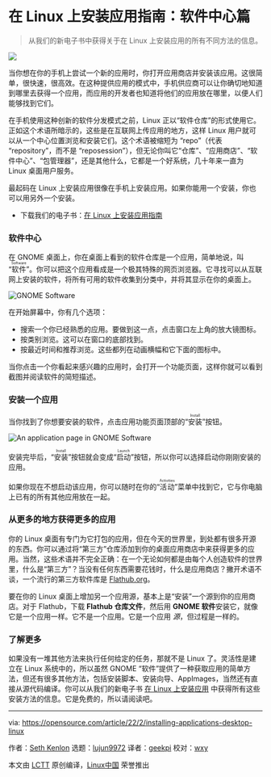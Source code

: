 [#]: subject: "A guide to installing applications on Linux"
[#]: via: "https://opensource.com/article/22/2/installing-applications-desktop-linux"
[#]: author: "Seth Kenlon https://opensource.com/users/seth"
[#]: collector: "lujun9972"
[#]: translator: "geekpi"
[#]: reviewer: "wxy"
[#]: publisher: "wxy"
[#]: url: "https://linux.cn/article-14305-1.html"

在 Linux 上安装应用指南：软件中心篇
======

> 从我们的新电子书中获得关于在 Linux 上安装应用的所有不同方法的信息。

![](https://img.linux.net.cn/data/attachment/album/202202/25/111618skx1ckb35r3kmx4k.jpg)

当你想在你的手机上尝试一个新的应用时，你打开应用商店并安装该应用。这很简单，很快速，很高效。在这种提供应用的模式中，手机供应商可以让你确切地知道到哪里去获得一个应用，而应用的开发者也知道将他们的应用放在哪里，以便人们能够找到它们。

在手机使用这种创新的软件分发模式之前，Linux 正以“软件仓库”的形式使用它。正如这个术语所暗示的，这些是在互联网上传应用的地方，这样 Linux 用户就可以从一个中心位置浏览和安装它们。这个术语被缩短为 “repo”（代表 “repository”，而不是 “reposession”），但无论你叫它“仓库”、“应用商店”、“软件中心”、“包管理器”，还是其他什么，它都是一个好系统，几十年来一直为 Linux 桌面用户服务。

最起码在 Linux 上安装应用很像在手机上安装应用。如果你能用一个安装，你也可以用另外一个安装。

- 下载我们的电子书：[在 Linux 上安装应用指南][2]

### 软件中心

在 GNOME 桌面上，你在桌面上看到的软件仓库是一个应用，简单地说，叫 “<ruby>软件<rt>Software</rt></ruby>”。你可以把这个应用看成是一个极其特殊的网页浏览器。它寻找可以从互联网上安装的软件，将所有可用的软件收集到分类中，并将其显示在你的桌面上。

![GNOME Software][3]

在开始屏幕中，你有几个选项：

  * 搜索一个你已经熟悉的应用。要做到这一点，点击窗口左上角的放大镜图标。
  * 按类别浏览。这可以在窗口的底部找到。
  * 按最近时间和推荐浏览。这些都列在动画横幅和它下面的图标中。

当你点击一个你看起来感兴趣的应用时，会打开一个功能页面，这样你就可以看到截图并阅读软件的简短描述。

### 安装一个应用

当你找到了你想要安装的软件，点击应用功能页面顶部的“<ruby>安装<rt>Install</rt></ruby>”按钮。

![An application page in GNOME Software][5]

安装完毕后，“<ruby>安装<rt>Install</rt></ruby>”按钮就会变成“<ruby>启动<rt>Launch</rt></ruby>”按钮，所以你可以选择启动你刚刚安装的应用。

如果你现在不想启动该应用，你可以随时在你的“<ruby>活动<rt>Activities</rt></ruby>”菜单中找到它，它与你电脑上已有的所有其他应用放在一起。

### 从更多的地方获得更多的应用

你的 Linux 桌面有专门为它打包的应用，但在今天的世界里，到处都有很多开源的东西。你可以通过将“第三方”仓库添加到你的桌面应用商店中来获得更多的应用。当然，这些术语并不完全正确：在一个无论如何都是由每个人创造软件的世界里，什么是“第三方”？当没有任何东西需要花钱时，什么是应用商店？撇开术语不谈，一个流行的第三方软件库是 [Flathub.org][6]。

要在你的 Linux 桌面上增加另一个应用源，基本上是“安装”一个源到你的应用商店。对于 Flathub，下载 **Flathub 仓库文件**，然后用 **GNOME 软件**安装它，就像它是一个应用一样。它不是一个应用。它是一个应用 _源_，但过程是一样的。

### 了解更多

如果没有一堆其他方法来执行任何给定的任务，那就不是 Linux 了。灵活性是建立在 Linux 系统中的，所以虽然 GNOME “软件”提供了一种获取应用的简单方法，但还有很多其他方法，包括安装脚本、安装向导、AppImages，当然还有直接从源代码编译。你可以从我们的新电子书 [在 Linux 上安装应用][2] 中获得所有这些安装方法的信息。它是免费的，所以请阅读吧。

--------------------------------------------------------------------------------

via: https://opensource.com/article/22/2/installing-applications-desktop-linux

作者：[Seth Kenlon][a]
选题：[lujun9972][b]
译者：[geekpi](https://github.com/geekpi)
校对：[wxy](https://github.com/wxy)

本文由 [LCTT](https://github.com/LCTT/TranslateProject) 原创编译，[Linux中国](https://linux.cn/) 荣誉推出

[a]: https://opensource.com/users/seth
[b]: https://github.com/lujun9972
[1]: https://opensource.com/sites/default/files/styles/image-full-size/public/bitmap_1.png?itok=YkthYzSf (Linux packages)
[2]: https://opensource.com/downloads/installing-linux-applications-ebook
[3]: https://opensource.com/sites/default/files/gnome-software_1.png (GNOME Software)
[4]: https://creativecommons.org/licenses/by-sa/4.0/
[5]: https://opensource.com/sites/default/files/gnome-software-steam.png (An application page in GNOME Software)
[6]: http://flathub.org/setup
